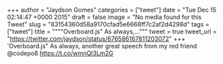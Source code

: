 
+++
author = "Jaydson Gomes"
categories = ["tweet"]
date = "Tue Dec 15 02:14:47 +0000 2015"
draft = false
image = "No media found for this Tweet"
slug = "83154360d58a9170cfad5e6668ff7c2af2d4298d"
tags = ["tweet"]
title = """"Overboard.js" As always,..."""
tweet = true
tweet_url = "https://twitter.com/jaydson/status/676586167811203072"
+++
'Overboard.js" As always, another great speech from my red friend @codepo8 https://t.co/wmnQI3Lm2G
